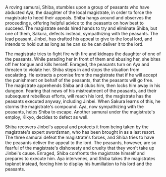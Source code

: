 A roving samurai, Shiba, stumbles upon a group of peasants who have abducted Aya, the daughter of the local magistrate, in order to force the magistrate to heed their appeals. Shiba hangs around and observes the proceedings, offering helpful advice to the peasants on how best to succeed. The magistrate sends hired hands to try and eliminate Shiba, but one of them, Sakura, defects instead, sympathizing with the peasants. The lead peasant, Jinbei, has drafted his appeal to give to the local lord, and intends to hold out as long as he can so he can deliver it to the lord.

The magistrate tries to fight fire with fire and kidnaps the daughter of one of the peasants. While parading her in front of them and abusing her, she bites off her tongue and kills herself. Enraged, the peasants turn on Aya and threaten to violate her. Shiba steps in and stops the situation from escalating. He extracts a promise from the magistrate that if he will accept the punishment on behalf of the peasants, that the peasants will go free. The magistrate apprehends Shiba and clubs him, then locks him away in his dungeon. Fearing that news of his mistreatment of the peasants, and their subsequent rebellious efforts, will reach his lord, the magistrate has the peasants executed anyway, including Jinbei. When Sakura learns of this, he storms the magistrate's compound. Aya, now sympathizing with the peasants, helps Shiba to escape. Another samurai under the magistrate's employ, Kikyo, decides to defect as well.

Shiba recovers Jinbei's appeal and protects it from being taken by the magistrate's expert  swordsman, who has been brought in as a last resort. The three samurai defeat the magistrate's forces, and Shiba tries to have the peasants deliver the appeal to the lord. The peasants, however, are so fearful of the magistrate's dishonesty and cruelty that they won't take up Jinbei's cause. Enraged, Shiba confronts the magistrate himself and prepares to execute him. Aya intervenes, and Shiba takes the magistrates topknot instead, forcing him to display his humiliation to his lord and the peasants.